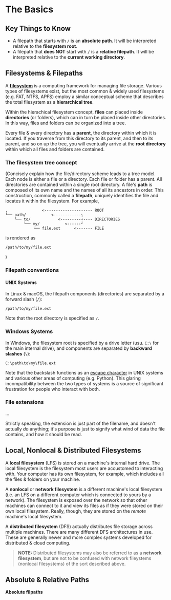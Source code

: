 # The Basics

## Key Things to Know

- A filepath that starts with `/` is an **absolute path**. It will be interpreted relative to the **filesystem root**.
- A filepath that **does NOT** start with `/` is a **relative filepath**. It will be interpreted relative to the **current working directory**.

## Filesystems & Filepaths

A [**filesystem**](https://en.wikipedia.org/wiki/File_system) is a computing framework for managing file storage. Various types of filesystems exist, but the most common & widely used filesystems (e.g. FAT, NTFS, APFS) employ a similar conceptual scheme that describes the total filesystem as a **hierarchical tree**.

Within the hierachical filesystem concept, **files** can placed inside **directories** (or folders), which can in turn be placed inside other directories. In this way, files and folders can be organized into a tree.

Every file & every directory has a **parent**, the directory within which it is located. If you traverse from this directory to its parent, and then to its parent, and so on up the tree, you will eventually arrive at the **root directory** within which all files and folders are contained.

### The filesystem tree concept

(Concisely explain how the file/directory scheme leads to a tree model. Each node is either a file or a directory. Each file or folder has a parent. All directories are contained within a single root directory. A file's **path** is composed of its own name and the names of all its ancestors in order. This construction, commonly called a **filepath**, uniquely identifies the file and locates it within the filesystem. For example,
```commandline
.               <--------------------- ROOT
└── path/           <------------┐
    └── to/            <---------+---- DIRECTORIES
        └── my/           <------┘
            └── file.ext      <------- FILE
```

is rendered as
```commandline
/path/to/my/file.ext
```
)

### Filepath conventions

#### UNIX Systems

In Linux & macOS, the filepath components (directories) are separated by a forward slash (`/`):
```commandline
/path/to/my/file.ext
```

Note that the root directory is specified as `/`.

### Windows Systems
In Windows, the filesystem root is specified by a drive letter (usu. `C:\` for the main internal drive), and components are separated by **backward slashes** (`\`):
```commandline
C:\path\to\my\file.ext
```

Note that the backslash functions as an [escape character](https://en.wikipedia.org/wiki/Escape_character) in UNIX systems and various other areas of computing (e.g. Python). This glaring incompatibility between the two types of systems is a source of significant frustration for people who interact with both.

### File extensions

...

Strictly speaking, the extension is just part of the filename, and doesn't actually _do_ anything; it's purpose is just to signify what wind of data the file contains, and how it should be read.


## Local, Nonlocal & Distributed Filesystems

A **local filesystem** (LFS) is stored on a machine's internal hard drive. The local filesystem is the filesystem most users are accustomed to interacting with. Your computer has its own filesystem, for example, which includes all the files & folders on your machine.

A **nonlocal** or **network filesystem** is a different machine's local filesystem (i.e. an LFS on a different computer which is connected to yours by a network). The filesystem is exposed over the network so that other machines can connect to it and view its files as if they were stored on their own local filesystem. Really, though, they are stored on the _remote_ machine's local filesystem.

A **distributed filesystem** (DFS) actually distributes file storage across multiple machines. There are many different DFS architectures in use. These are generally newer and more complex systems developed for distributed & cloud computing.

> **NOTE:**
> Distributed filesystems may also be referred to as a **network filesystem**, but are not to be confused with network fileystems (nonlocal filesystems) of the sort described above.



## Absolute & Relative Paths

**Absolute filpaths**